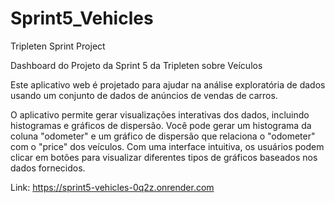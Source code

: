 # Sprint5_Vehicles
Tripleten Sprint Project

Dashboard do Projeto da Sprint 5 da Tripleten sobre Veículos

Este aplicativo web é projetado para ajudar na análise exploratória de dados usando um conjunto de dados de anúncios de vendas de carros. 

O aplicativo permite gerar visualizações interativas dos dados, incluindo histogramas e gráficos de dispersão. Você pode gerar um histograma da coluna "odometer" e um gráfico de dispersão que relaciona o "odometer" com o "price" dos veículos.
Com uma interface intuitiva, os usuários podem clicar em botões para visualizar diferentes tipos de gráficos baseados nos dados fornecidos.

Link: https://sprint5-vehicles-0q2z.onrender.com
